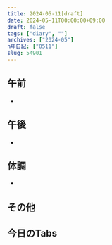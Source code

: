 ```yaml
---
title: 2024-05-11[draft]
date: 2024-05-11T00:00:00+09:00
draft: false
tags: ["diary", ""]
archives: ["2024-05"]
n年日記: ["0511"]
slug: 54901
---
```

## 午前
- 
## 午後
- 
## 体調
- 
## その他
## 今日のTabs